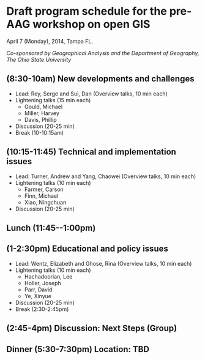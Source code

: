 # Draft program schedule for the pre-AAG workshop on open GIS

April 7 (Monday), 2014, Tampa FL.

*Co-sponsored by Geographical Analysis and the Department of Geography, The Ohio State University*


## (8:30-10am) New developments and challenges

- Lead: Rey, Serge and Sui, Dan (Overview talks, 10 min each)
- Lightening talks (15 min each)
	- Gould, Michael
	- Miller, Harvey
	- Davis, Phillip
- Discussion (20-25 min)
- Break (10-10:15am)


## (10:15-11:45) Technical and implementation issues

- Lead: Turner, Andrew and Yang, Chaowei (Overview talks, 10 min each)
- Lightening talks (10 min each)
	- Farmer, Carson
	- Finn, Michael
	- Xiao, Ningchuan
- Discussion (20-25 min)

##  Lunch  (11:45--1:00pm)

## (1-2:30pm) Educational and policy issues

- Lead: Wentz, Elizabeth and Ghose, Rina  (Overview talks, 10 min each)
- Lightening talks (10 min each)
	- Hachadoorian, Lee
	- Holler, Joseph
	- Parr, David
	- Ye, Xinyue
- Discussion (20-25 min)
- Break  (2:30-2:45pm)

## (2:45-4pm) Discussion: Next Steps (Group)


## Dinner (5:30-7:30pm) Location: TBD






